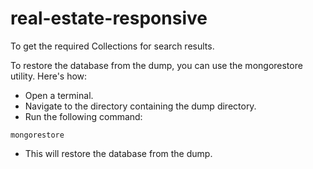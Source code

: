 # real-estate-responsive

To get the required Collections for search results.

To restore the database from the dump, you can use the mongorestore utility. Here's how:

- Open a terminal.
- Navigate to the directory containing the dump directory.
- Run the following command:     
```
mongorestore
```
- This will restore the database from the dump.